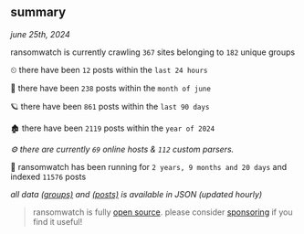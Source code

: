 
## summary
_june 25th, 2024_

ransomwatch is currently crawling `367` sites belonging to `182` unique groups

⏲ there have been `12` posts within the `last 24 hours`

🦈 there have been `238` posts within the `month of june`

🪐 there have been `861` posts within the `last 90 days`

🏚 there have been `2119` posts within the `year of 2024`

_⚙️ there are currently `69` online hosts & `112` custom parsers._

🦕 ransomwatch has been running for `2 years, 9 months and 20 days` and indexed `11576` posts

_all data  [(groups)](http://ransomwhat.telemetry.ltd/groups) and [(posts)](http://ransomwhat.telemetry.ltd/posts) is available in JSON (updated hourly)_

> ransomwatch is fully [open source](https://github.com/joshhighet/ransomwatch#ransomwatch--). please consider [sponsoring](https://github.com/sponsors/joshhighet) if you find it useful!
